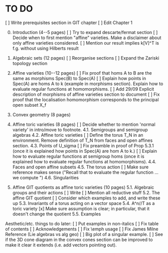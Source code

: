 # TO DO
[ ] Write prerequisites section in GIT chapter
[ ] Edit Chapter 1

0. Introduction (4--5 pages)
[ ] Try to expand descarte/fermat section
[ ] Decide when to first mention "affine" varieties. Make a disclaimer about only affine varieties considered.
[ ] Mention our result implies k[V]^T is f.g. without using Hilberts result

1. Algebraic sets (12 pages)
[ ] Reorganise sections
[ ] Expand the Zariski topology section 

2. Affine varieties (10--12 pages)
[ ] Fix proof that homs A to B are the same as morphisms Spec(B) to Spec(A)
[ ] Explain how points in Spec(A) are homs A to k (example in morphisms section). Explain how to evaluate regular functions at homomorphisms.
[ ] Add 29/09 Explicit description of morphisms of affine varieties section to document
[ ] Fix proof that the localisation homomorphism corresponds to the principal open subset X_f

3. Convex geometry (8 pages)

4. Affine toric varieties (8 pages)
[ ] Decide whether to mention 'normal variety' in intro/move to footnote.
4.1. Semigroups and semigroup algebras
4.2. Affine toric varieties
[ ] Define the torus T_N in an environment. Remove definition of T_N from faces and open affines section.
4.3. Points of U_sigma
[ ] Fix preamble in proof of Prop 5.3.1 (once it is explained how points in Spec(A) are hom A to k.)
[ ] Explain how to evaluate regular functions at semigroup homs (once it is explained how to evaluate regular functions at homomorphisms).
4.4. Faces and open affine subsets
4.5. The torus action
[ ] Make sure reference makes sense ("Recall that to evaluate the regular function ... we compute ")
4.6. Singularities

5. Affine GIT quotients as affine toric varieties (10 pages)
5.1. Algebraic groups and their actions
[ ] Write
[ ] Mention all reductive stuff
5.2. The affine GIT quotient
[ ] Consider which examples to add, and write these up
5.3. Invariants of a torus acting on a vector space
5.4. A^n//T as a toric variety
[x] Make sure assumption is clear; in particular, that it doesn't change the quotient
5.5. Examples

Aesthetic/etc. things to do later:
[ ] Put examples in non-italics
[ ] Fix table of contents
[ ] Acknowledgements
[ ] Fix \emph usage
[ ] Fix James Milne Reference (Lie algebras vs alg geo)
[ ] Big plot of a singular example.
[ ] See if the 3D cone diagram in the convex cones section can be improved to make it clear it extends (i.e. add vectors pointing out).